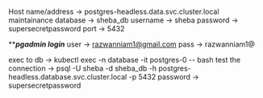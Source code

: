 Host name/address -> postgres-headless.data.svc.cluster.local
maintainance database -> sheba_db
username -> sheba
password -> supersecretpassword
port -> 5432

*********pgadmin login*******
user -> razwanniam1@gmail.com
pass -> razwanniam1@

exec to db ->  kubectl exec -n database -it postgres-0 -- bash
test the connection -> psql -U sheba -d sheba_db -h postgres-headless.database.svc.cluster.local -p 5432
password -> supersecretpassword
